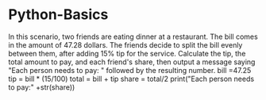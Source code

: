 # Python-Basics
In this scenario, two friends are eating dinner at a restaurant. The bill comes in the amount of 47.28 dollars. The friends decide to split the bill evenly between them, after adding 15% tip for the service. Calculate the tip, the total amount to pay, and each friend's share, then output a message saying "Each person needs to pay: " followed by the resulting number.
bill =47.25
tip = bill * (15/100)
total = bill + tip 
share = total/2 
print("Each person needs to pay:" +str(share))
